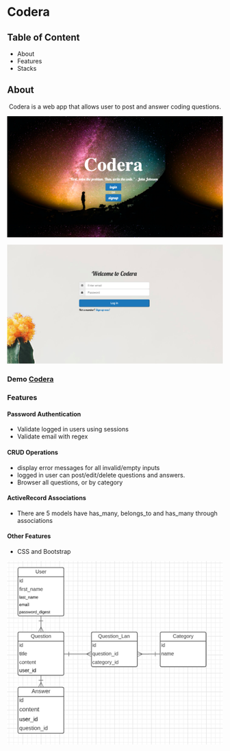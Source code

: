 <h1>Codera</h1>

## Table of Content
<ul>
  <li>About</li>
  <li>Features</li>
  <li>Stacks</li>
</ul>

## About
<p align="center"> Codera is a web app that allows user to post and answer coding questions.</p>

![Home_Page](app/assets/images/home.png)

![login_Page](app/assets/images/login.png)

### Demo <a href="https://codera-co.herokuapp.com/">Codera</a>

### Features

#### Password Authentication
* Validate logged in users using sessions
* Validate email with regex

#### CRUD Operations
* display error messages for all invalid/empty inputs
* logged in user can post/edit/delete questions and answers.
* Browser all questions, or by category

#### ActiveRecord Associations
* There are 5 models have has_many, belongs_to and has_many through associations

#### Other Features
* CSS and Bootstrap

![Domain_Model](app/assets/images/domain.png)
